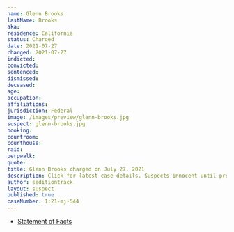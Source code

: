 ```yaml
---
name: Glenn Brooks
lastName: Brooks
aka:
residence: California
status: Charged
date: 2021-07-27
charged: 2021-07-27
indicted:
convicted:
sentenced:
dismissed:
deceased:
age:
occupation:
affiliations:
jurisdiction: Federal
image: /images/preview/glenn-brooks.jpg
suspect: glenn-brooks.jpg
booking:
courtroom:
courthouse:
raid:
perpwalk:
quote:
title: Glenn Brooks charged on July 27, 2021
description: Click for latest case details. Suspects innocent until proven guilty.
author: seditiontrack
layout: suspect
published: true
caseNumber: 1:21-mj-544
---
```

- [Statement of Facts](https://www.justice.gov/usao-dc/case-multi-defendant/file/1419021/download)
